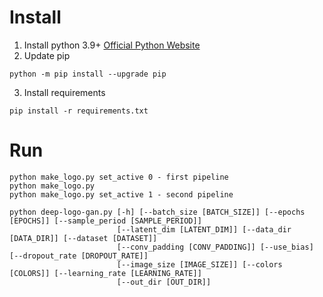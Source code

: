 # Install
1. Install python 3.9+
[Official Python Website](http://python.org)
2. Update pip
```
python -m pip install --upgrade pip
```
3. Install requirements

```
pip install -r requirements.txt
```

# Run
```
python make_logo.py set_active 0 - first pipeline
python make_logo.py
python make_logo.py set_active 1 - second pipeline

python deep-logo-gan.py [-h] [--batch_size [BATCH_SIZE]] [--epochs [EPOCHS]] [--sample_period [SAMPLE_PERIOD]] 
                        [--latent_dim [LATENT_DIM]] [--data_dir [DATA_DIR]] [--dataset [DATASET]] 
                        [--conv_padding [CONV_PADDING]] [--use_bias] [--dropout_rate [DROPOUT_RATE]] 
                        [--image_size [IMAGE_SIZE]] [--colors [COLORS]] [--learning_rate [LEARNING_RATE]] 
                        [--out_dir [OUT_DIR]]
